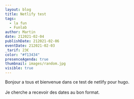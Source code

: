 ```yaml
---
layout: blog
title: Netlify test
tags:
  - la fun
  - Funlab
author: Martin
date: 212021-02-04
publishDate: 212021-02-06
eventDate: 212021-02-03
_tarif: 23€
color: "#f13434"
presenceAgenda: true
thumbnail: images/random.jpg
visible: true
---
```

Bonjour a tous et bienvenue dans ce test de netlify pour hugo.\
\
Je cherche a recevoir des dates au bon format.